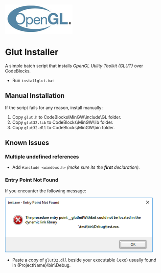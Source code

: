 ![OpenGL Logo](/images/opengl_logo.jpg?raw=true "OpenGL")

# Glut Installer
A simple batch script that installs *OpenGL Utility Toolkit (GLUT)* over CodeBlocks.

* Run `installglut.bat`

## Manual Installation
If the script fails for any reason, install manually:
1. Copy `glut.h` to CodeBlocks\MinGW\include\GL folder.
1. Copy `glut32.lib` to CodeBlocks\MinGW\lib folder.
1. Copy `glut32.dll` to CodeBlocks\MinGW\bin folder.

## Known Issues
### Multiple undefined references

* Add `#include <windows.h>`
	*(make sure its the **first** declaration)*.
    
### Entry Point Not Found
If you encounter the following message:

![Entry Point Error](/images/entry_point_error.png?raw=true "Entry Point Error")

* Paste a copy of `glut32.dll` beside your executable (.exe) usually found in {ProjectName}\bin\Debug.